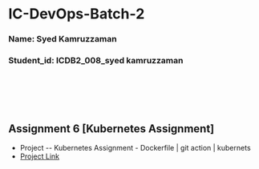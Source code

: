 # IC-DevOps-Batch-2


### Name: Syed Kamruzzaman
### Student_id: ICDB2_008_syed kamruzzaman


<br /><br /><br /><br />


## Assignment 6 [Kubernetes Assignment]
- Project -- Kubernetes Assignment - Dockerfile | git action | kubernets
- [Project Link](https://github.com/kamruzzamanripon/dockerize-two-app)







